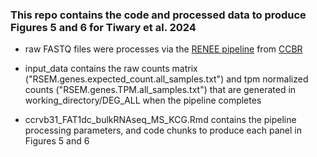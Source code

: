 ### This repo contains the code and processed data to produce Figures 5 and 6 for Tiwary et al. 2024

- raw FASTQ files were processes via the [RENEE pipeline](https://github.com/CCBR/RENEE) from [CCBR](https://github.com/CCBR)

- input_data contains the raw counts matrix ("RSEM.genes.expected_count.all_samples.txt") and tpm normalized counts ("RSEM.genes.TPM.all_samples.txt") that are generated in working_directory/DEG_ALL when the pipeline completes
  
- ccrvb31_FAT1dc_bulkRNAseq_MS_KCG.Rmd contains the pipeline processing parameters, and code chunks to produce each panel in Figures 5 and 6
